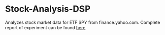 # Stock-Analysis-DSP
Analyzes stock market data for ETF SPY from finance.yahoo.com. Complete report of experiment can be found [here](https://github.com/mehhdiii/Stock-Analysis-DSP/blob/main/report.pdf)
